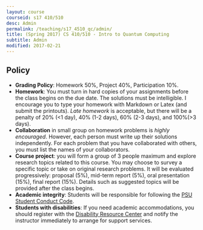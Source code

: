 ```yaml
---
layout: course
courseid: s17 410/510
desc: Admin
permalink: /teaching/s17_4510_qc/admin/
title: (Spring 2017) CS 410/510 - Intro to Quantum Computing
subtitle: Admin
modified: 2017-02-21
---
```


## Policy

* **Grading Policy**: Homework 50%, Project 40%, Participation 10%.
* **Homework**: You must turn in hard copies of your assignments
     before the class begins on the due date. The solutions must be
     intelligible. I encourage you to type your homework with Markdown
     or Latex (and submit the printouts). _Late homework_ is
     acceptable, but there will be a penalty of 20% (<1 day), 40% (1-2
     days), 60% (2-3 days), and 100%(>3 days). 
* **Collaboration** in small group on homework problems is _highly
     encouraged_. However, each person must write up their solutions
     independently. For each problem that you have collaborated with
     others, you must list the names of your collaborators.
* **Course project**: you will form a group of 3 people maximum and
  explore research topics related to this course. You may choose to
  survey a specific topic or take on original research problems. It
  will be evaluated progressively: proposal (5%), mid-term report
  (5%), oral presentation (15%), final report (15%). Details such as
  suggested topics will be provided after the class begins.
*  **Academic integrity**: Students will be responsible for following the [PSU Student Conduct Code](http://www.pdx.edu/dos/codeofconduct). 
*  **Students with disabilities**: If you need academic accommodations, you should register with
   the
   [Disability Resource Center](https://www.pdx.edu/drc/)
   and notify the instructor immediately to arrange for support
   services.

